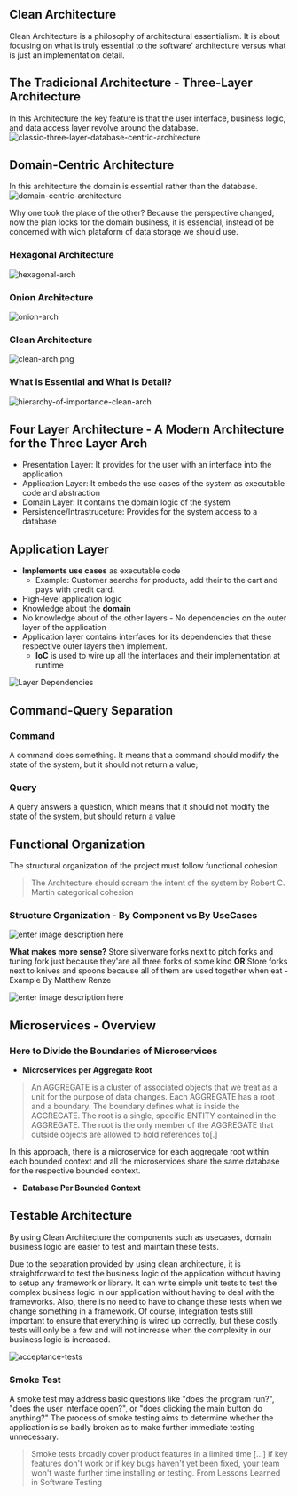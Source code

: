 ## Clean Architecture

Clean Architecture is a philosophy of architectural essentialism. It is about focusing on what is truly essential to the software' architecture versus what is just an implementation detail. 

## The Tradicional Architecture - Three-Layer Architecture
In this Architecture the key feature is that the user interface, business logic, and data access layer revolve around the database.
![classic-three-layer-database-centric-architecture](resource/classic-three-layer-database-centric-architecture.png)

## Domain-Centric Architecture
In this architecture the domain is essential rather than the database.  
![domain-centric-architecture](resources/domain-centric-architecture.png)

Why one took the place of the other? Because the perspective changed, now the plan locks for the domain business, it is essencial, instead of be concerned with wich plataform of data storage we should use.

### Hexagonal Architecture
![hexagonal-arch](resources/hexagonal-arch.png)
### Onion Architecture
![onion-arch](resources/onion-arch.png)
### Clean Architecture
![clean-arch.png](resources/clean-arch.png)

### What is Essential and What is Detail?
![hierarchy-of-importance-clean-arch](resources/hierarchy-of-importance-clean-arch.png)


## Four Layer Architecture - A Modern Architecture for the Three Layer Arch
 * Presentation Layer:  It provides for the user with an interface into the application 
 * Application Layer: It embeds the use cases of the system as executable code and abstraction
 * Domain Layer: It contains the domain logic of the system
 * Persistence/Intrastruceture: Provides for the system access to a database

##  Application Layer
- **Implements use cases** as executable code
	- Example: Customer searchs for products, add their to the cart and pays with credit card. 
- High-level application logic
- Knowledge about the **domain**  
- No knowledge about of the other layers - No dependencies on the outer layer of the application
- Application layer contains interfaces for its dependencies that these respective outer layers then implement.
	- **IoC** is used to wire up all the interfaces and their implementation  at runtime

![Layer Dependencies](resources/layer-dependencies.png)

## Command-Query Separation
### Command
A command does something. It means that a command should modify the state of the system, but it should not return a value;

### Query
A query answers a question, which means that it should not modify the state of the system, but should return a value

## Functional Organization
The structural organization of the project must follow functional cohesion
> The Architecture should scream the intent of the system by Robert C. Martin
categorical cohesion
### Structure Organization - By  Component vs By UseCases

![enter image description here](resources/system-organization-based-components-vs-use-cases.png)

**What makes more sense?**
Store silverware forks next to pitch forks and tuning fork just because they'are all three forks of some kind **OR** Store forks next to knives and spoons because all of them are used together when eat - Example By Matthew Renze

![enter image description here](resources/system-organization-based-components-vs-use-cases.png)

## Microservices - Overview

### Here to Divide the Boundaries of Microservices
- **Microservices per Aggregate Root**
> An AGGREGATE is a cluster of associated objects that we treat as a unit for the purpose of data changes. Each AGGREGATE has a root and a boundary. The boundary defines what is inside the AGGREGATE. The root is a single, specific ENTITY contained in the AGGREGATE.
> The root is the only member of the AGGREGATE that outside objects are allowed to hold references to[.]

In this approach, there is a microservice for each aggregate root within each bounded context and all the microservices share the same database for the respective bounded context.

- **Database Per Bounded Context**

## Testable Architecture

By using Clean Architecture the components such as usecases, domain business logic are easier to test and maintain these tests.

Due to the separation provided by using clean architecture, it is straightforward to test the business logic of the application without having to setup any framework or library.  It can write simple unit tests to test the complex business logic in our application without having to deal with the frameworks. Also, there is no need to have to change these tests when we change something in a framework. Of course, integration tests still important to ensure that everything is wired up correctly, but these costly tests will only be a few and will not increase when the complexity in our business logic is increased.

![acceptance-tests](resources/acceptance-tests.png)

### Smoke Test
A smoke test may address basic questions like "does the program run?", "does the user interface open?", or "does clicking the main button do anything?" The process of smoke testing aims to determine whether the application is so badly broken as to make further immediate testing unnecessary. 

>Smoke tests broadly cover product features in a limited time [...] if key features don't work or if key bugs haven't yet been fixed, your team won't waste further time installing or testing. From Lessons Learned in Software Testing
